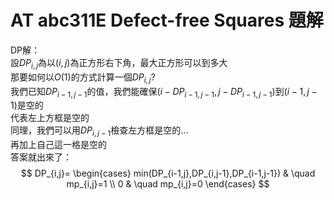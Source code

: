 # AT abc311E Defect-free Squares 題解
DP解：  
設$DP_{i,j}$為以$(i,j)$為正方形右下角，最大正方形可以到多大  
那要如何以$O(1)$的方式計算一個$DP_{i,j}$?  
我們已知$DP_{i-1,j-1}$的值，我們能確保$(i-DP_{i-1,j-1},j-DP_{i-1,j-1})$到$(i-1,j-1)$是空的  
代表左上方框是空的  
同理，我們可以用$DP_{i,j-1}$檢查左方框是空的...  
再加上自己這一格是空的  
答案就出來了：
$$
DP_{i,j}=
\begin{cases}
min(DP_{i-1,j},DP_{i,j-1},DP_{i-1,j-1}) & \quad mp_{i,j}=1 \\
0 & \quad mp_{i,j}=0
\end{cases}
$$
